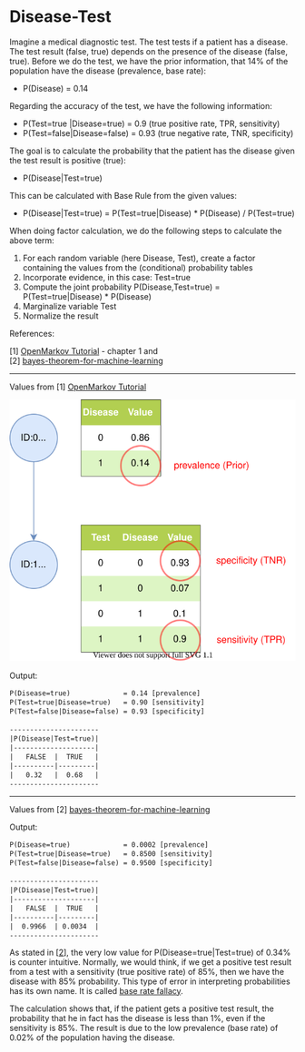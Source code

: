 # Disease-Test

Imagine a medical diagnostic test. The test tests if a patient has a disease. The test result (false, true) depends on the presence of the disease (false, true). Before we do the test, we have the prior information, that 14% of the population have the disease (prevalence, base rate):

- P(Disease) = 0.14 

Regarding the accuracy of the test, we have the following information:

- P(Test=true |Disease=true)  = 0.9  (true positive rate, TPR, sensitivity) 
- P(Test=false|Disease=false) = 0.93 (true negative rate, TNR, specificity)

The goal is to calculate the probability that the patient has the disease given the test result is positive (true):

- P(Disease|Test=true)

This can be calculated with Base Rule from the given values:
- P(Disease|Test=true) = P(Test=true|Disease) * P(Disease) / P(Test=true)

When doing factor calculation, we do the following steps to calculate the above term:

1. For each random variable (here Disease, Test), create a factor containing the values from the (conditional) probability tables
2. Incorporate evidence, in this case: Test=true
3. Compute the joint probability P(Disease,Test=true) = P(Test=true|Disease) * P(Disease)
4. Marginalize variable Test
5. Normalize the result


References:

[1] [OpenMarkov Tutorial](http://www.openmarkov.org/docs/tutorial/) - chapter 1 and<br>
[2] [bayes-theorem-for-machine-learning](https://machinelearningmastery.com/bayes-theorem-for-machine-learning/)

---

Values from [1] [OpenMarkov Tutorial](http://www.openmarkov.org/docs/tutorial/)

![](disease_test.svg)

Output:
```
P(Disease=true)             = 0.14 [prevalence]
P(Test=true|Disease=true)   = 0.90 [sensitivity]
P(Test=false|Disease=false) = 0.93 [specificity]

----------------------
|P(Disease|Test=true)|
|--------------------|
|   FALSE  |  TRUE   |
|----------|---------|
|   0.32   |  0.68   |
----------------------
```
---

Values from [2] [bayes-theorem-for-machine-learning](https://machinelearningmastery.com/bayes-theorem-for-machine-learning/)

Output:
```
P(Disease=true)             = 0.0002 [prevalence]
P(Test=true|Disease=true)   = 0.8500 [sensitivity]
P(Test=false|Disease=false) = 0.9500 [specificity]

----------------------
|P(Disease|Test=true)|
|--------------------|
|   FALSE  |  TRUE   |
|----------|---------|
|  0.9966  | 0.0034  |
----------------------
```
As stated in [[2](https://machinelearningmastery.com/bayes-theorem-for-machine-learning/)], the very low value for P(Disease=true|Test=true) of 0.34% is counter intuitive.
Normally, we would think, if we get a positive test result from a test with a sensitivity (true positive rate) of 85%, then we have the disease with 85% probability. This type of error in interpreting probabilities has its own name. It is called [base rate fallacy](https://en.wikipedia.org/wiki/Base_rate_fallacy).

The calculation shows that, if the patient gets a positive test result, the probability that he in fact has the disease is less than 1%, even if the sensitivity is 85%. The result is due to the low prevalence (base rate) of 0.02% of the population having the disease.